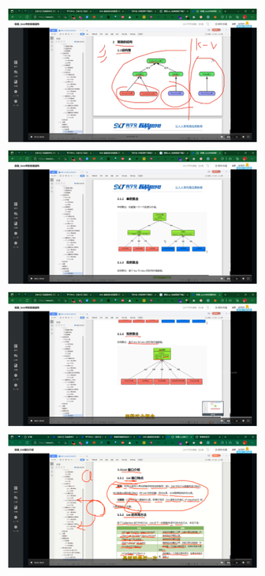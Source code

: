 ![image-20220120193232880](day14容器-photo/image-20220120193232880.png)

![image-20220120204115142](day14容器-photo/image-20220120204115142.png)

![image-20220120204121115](day14容器-photo/image-20220120204121115.png)

![image-20220121150627798](day14容器-photo/image-20220121150627798.png)